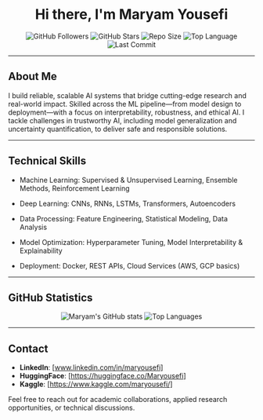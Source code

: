 <h1 align="center">Hi there, I'm Maryam Yousefi </h1>

<p align="center">

  <img src="https://img.shields.io/github/followers/Maryousefi?label=Followers&style=social" alt="GitHub Followers" />  
  <img src="https://img.shields.io/github/stars/Maryousefi?style=social" alt="GitHub Stars" />  
  <img src="https://img.shields.io/github/repo-size/Maryousefi?style=flat" alt="Repo Size" />  
  <img src="https://img.shields.io/github/languages/top/Maryousefi?style=flat" alt="Top Language" />  
  <img src="https://img.shields.io/github/last-commit/Maryousefi?style=flat" alt="Last Commit" />  
</p>

---

## About Me


I build reliable, scalable AI systems that bridge cutting-edge research and real-world impact. Skilled across the ML pipeline—from model design to deployment—with a focus on interpretability, robustness, and ethical AI. I tackle challenges in trustworthy AI, including model generalization and uncertainty quantification, to deliver safe and responsible solutions.

---

## Technical Skills

- Machine Learning: Supervised & Unsupervised Learning, Ensemble Methods, Reinforcement Learning

- Deep Learning: CNNs, RNNs, LSTMs, Transformers, Autoencoders

- Data Processing: Feature Engineering, Statistical Modeling, Data Analysis

- Model Optimization: Hyperparameter Tuning, Model Interpretability & Explainability

- Deployment: Docker, REST APIs, Cloud Services (AWS, GCP basics)



---

## GitHub Statistics

<p align="center">
  <img src="https://github-readme-stats.vercel.app/api?username=Maryousefi&show_icons=true&theme=default" alt="Maryam's GitHub stats">
  <img src="https://github-readme-stats.vercel.app/api/top-langs/?username=Maryousefi&layout=compact&theme=default" alt="Top Languages">
</p>

---

## Contact

- **LinkedIn**: [www.linkedin.com/in/maryousefi]
- **HuggingFace**: [https://huggingface.co/Maryousefi]
- **Kaggle**: [https://www.kaggle.com/maryousefi/]

Feel free to reach out for academic collaborations, applied research opportunities, or technical discussions.
